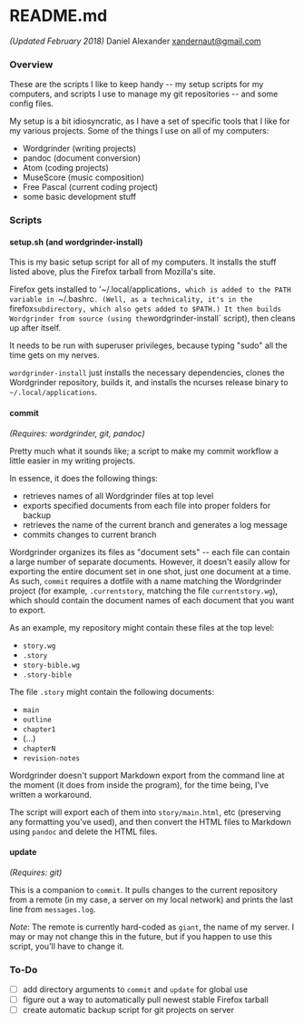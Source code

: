 # README.md
_(Updated February 2018)_
Daniel Alexander <xandernaut@gmail.com>

### Overview
These are the scripts I like to keep handy -- my setup scripts for my 
computers, and scripts I use to manage my git repositories -- and some config
files.

My setup is a bit idiosyncratic, as I have a set of specific tools that I like
for my various projects. Some of the things I use on all of my computers:
  * Wordgrinder (writing projects)
  * pandoc (document conversion)
  * Atom (coding projects)
  * MuseScore (music composition)
  * Free Pascal (current coding project)
  * some basic development stuff

### Scripts

#### setup.sh (and wordgrinder-install)

This is my basic setup script for all of my computers. It installs the
stuff listed above, plus the Firefox tarball from Mozilla's site.

Firefox gets installed to '~/.local/applications`, which is added to the PATH 
variable in `~/.bashrc`. (Well, as a technicality, it's in the `firefox`
subdirectory, which also gets added to $PATH.) It then builds Wordgrinder from
source (using the `wordgrinder-install` script), then cleans up after itself.

It needs to be run with superuser privileges, because typing "sudo" all the
time gets on my nerves.

`wordgrinder-install` just installs the necessary dependencies, clones the
Wordgrinder repository, builds it, and installs the ncurses release binary
to `~/.local/applications`.


#### commit
_(Requires: wordgrinder, git, pandoc)_

Pretty much what it sounds like; a script to make my commit workflow a little 
easier in my writing projects.

In essence, it does the following things:
  * retrieves names of all Wordgrinder files at top level
  * exports specified documents from each file into proper folders for backup
  * retrieves the name of the current branch and generates a log message
  * commits changes to current branch

Wordgrinder organizes its files as "document sets" -- each file can contain a
large number of separate documents. However, it doesn't easily allow for
exporting the entire document set in one shot, just one document at a time. As
such, `commit` requires a dotfile with a name matching the Wordgrinder project
(for example, `.currentstory`, matching the file `currentstory.wg`), which 
should contain the document names of each document that you want to export.

As an example, my repository might contain these files at the top level:
  * `story.wg`
  * `.story`
  * `story-bible.wg`
  * `.story-bible`

The file `.story` might contain the following documents:
  * `main`
  * `outline`
  * `chapter1`
  * (...)
  * `chapterN`
  * `revision-notes`

Wordgrinder doesn't support Markdown export from the command line at the
moment (it does from inside the program), for the time being, I've written
a workaround.

The script will export each of them into `story/main.html`, etc (preserving
any formatting you've used), and then convert the HTML files to Markdown
using `pandoc` and delete the HTML files.


#### update
_(Requires: git)_

This is a companion to `commit`. It pulls changes to the current repository
from a remote (in my case, a server on my local network) and prints the last
line from `messages.log`.

_Note_: The remote is currently hard-coded as `giant`, the name of my server. 
I may or may not change this in the future, but if you happen to use this 
script, you'll have to change it.


### To-Do

  - [ ] add directory arguments to `commit` and `update` for global use
  - [ ] figure out a way to automatically pull newest stable Firefox tarball
  - [ ] create automatic backup script for git projects on server

